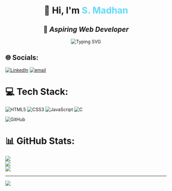 <h1 align="center">👋 Hi, I'm <span style="color:#61dafb;">S. Madhan</span></h1>
<h2 align="center">🚀 <em><b>Aspiring Web Developer</b></em></h2>

<p align="center">
  <img src="https://readme-typing-svg.demolab.com?font=Fira+Code&weight=500&size=22&pause=1000&center=true&vCenter=true&width=435&lines=Passionate+about+Web+Development;Learning+HTML%2C+CSS%2C+JS;Building+Creative+Projects+%F0%9F%9A%80" alt="Typing SVG" />
</p>

## 🌐 Socials:
[![LinkedIn](https://img.shields.io/badge/LinkedIn-%230077B5.svg?logo=linkedin&logoColor=white)](https://www.linkedin.com/) <!-- Add your LinkedIn if available -->
[![email](https://img.shields.io/badge/Email-D14836?logo=gmail&logoColor=white)](mailto:your-email@example.com) <!-- Replace with your email -->

# 💻 Tech Stack:
<!-- Basic Tools & Languages -->
![HTML5](https://img.shields.io/badge/html5-%23E34F26.svg?style=for-the-badge&logo=html5&logoColor=white)
![CSS3](https://img.shields.io/badge/css3-%231572B6.svg?style=for-the-badge&logo=css3&logoColor=white)
![JavaScript](https://img.shields.io/badge/javascript-%23323330.svg?style=for-the-badge&logo=javascript&logoColor=%23F7DF1E)
![C](https://img.shields.io/badge/c-%2300599C.svg?style=for-the-badge&logo=c&logoColor=white)

<!-- Basic Tools -->
![GitHub](https://img.shields.io/badge/github-%23121011.svg?style=for-the-badge&logo=github&logoColor=white)

# 📊 GitHub Stats:
![](https://github-readme-stats.vercel.app/api?username=SMadhan2005&theme=dark&hide_border=false&include_all_commits=false&count_private=false)<br/>
![](https://streak-stats.demolab.com/?user=SMadhan2005&theme=dark&hide_border=false)<br/>
![](https://github-readme-stats.vercel.app/api/top-langs/?username=SMadhan2005&theme=dark&hide_border=false&include_all_commits=false&count_private=false&layout=compact)

---

[![](https://visitcount.itsvg.in/api?id=SMadhan2005&icon=0&color=0)](https://visitcount.itsvg.in)

<!-- Crafted with ❤️ by S. Madhan -->
